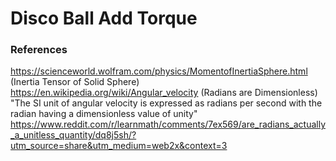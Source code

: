 # Disco Ball Add Torque


### References

https://scienceworld.wolfram.com/physics/MomentofInertiaSphere.html (Inertia Tensor of Solid Sphere)
https://en.wikipedia.org/wiki/Angular_velocity (Radians are Dimensionless)
	"The SI unit of angular velocity is expressed as radians per second with the radian having a dimensionless value of unity"
https://www.reddit.com/r/learnmath/comments/7ex569/are_radians_actually_a_unitless_quantity/dq8j5sh/?utm_source=share&utm_medium=web2x&context=3
	